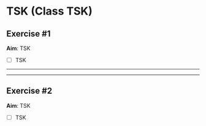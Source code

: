 # TSK (Class TSK)

## Exercise #1

**Aim**: TSK

- [ ] TSK

---

---

## Exercise #2

**Aim**: TSK

- [ ] TSK
